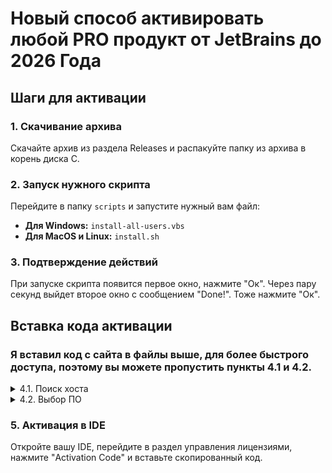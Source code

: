 # Новый способ активировать любой PRO продукт от JetBrains до 2026 Года

## Шаги для активации

### 1. Скачивание архива
Скачайте архив из раздела Releases и распакуйте папку из архива в корень диска C.

### 2. Запуск нужного скрипта
Перейдите в папку `scripts` и запустите нужный вам файл:

- **Для Windows:** `install-all-users.vbs`
- **Для MacOS и Linux:** `install.sh`

### 3. Подтверждение действий
При запуске скрипта появится первое окно, нажмите "Ок". Через пару секунд выйдет второе окно с сообщением "Done!". Тоже нажмите "Ок".

## Вставка кода активации
### Я вставил код с сайта в файлы выше, для более быстрого доступа, поэтому вы можете пропустить пункты 4.1 и 4.2.

<details>
  <summary>4.1. Поиск хоста</summary>
  Перейдите на сайт [https://3.jetbra.in](https://3.jetbra.in) со списком хостов и выберите любой доступный. Рекомендую использовать хост hardbin.
</details>

<details>
  <summary>4.2. Выбор ПО</summary>
  Выберите нужное ПО и нажмите "Copy to clipboard".
</details>

### 5. Активация в IDE
Откройте вашу IDE, перейдите в раздел управления лицензиями, нажмите "Activation Code" и вставьте скопированный код.
